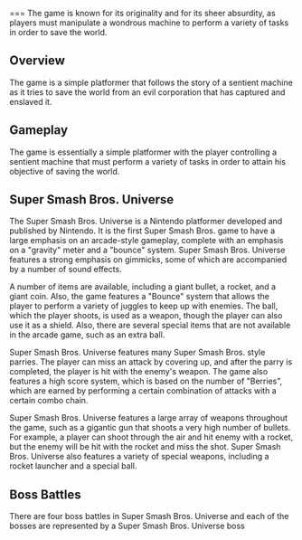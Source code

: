 
===
The game is known for its originality and for its sheer absurdity, as players must manipulate a wondrous machine to perform a variety of tasks in order to save the world.

## Overview

The game is a simple platformer that follows the story of a sentient machine as it tries to save the world from an evil corporation that has captured and enslaved it.

## Gameplay

The game is essentially a simple platformer with the player controlling a sentient machine that must perform a variety of tasks in order to attain his objective of saving the world.

## Super Smash Bros. Universe

The Super Smash Bros. Universe is a Nintendo platformer developed and published by Nintendo. It is the first Super Smash Bros. game to have a large emphasis on an arcade-style gameplay, complete with an emphasis on a "gravity" meter and a "bounce" system. Super Smash Bros. Universe features a strong emphasis on gimmicks, some of which are accompanied by a number of sound effects.

A number of items are available, including a giant bullet, a rocket, and a giant coin. Also, the game features a "Bounce" system that allows the player to perform a variety of juggles to keep up with enemies. The ball, which the player shoots, is used as a weapon, though the player can also use it as a shield. Also, there are several special items that are not available in the arcade game, such as an extra ball.

Super Smash Bros. Universe features many Super Smash Bros. style parries. The player can miss an attack by covering up, and after the parry is completed, the player is hit with the enemy's weapon. The game also features a high score system, which is based on the number of "Berries", which are earned by performing a certain combination of attacks with a certain combo chain.

Super Smash Bros. Universe features a large array of weapons throughout the game, such as a gigantic gun that shoots a very high number of bullets. For example, a player can shoot through the air and hit enemy with a rocket, but the enemy will be hit with the rocket and miss the shot. Super Smash Bros. Universe also features a variety of special weapons, including a rocket launcher and a special ball.

## Boss Battles

There are four boss battles in Super Smash Bros. Universe and each of the bosses are represented by a Super Smash Bros. Universe boss
